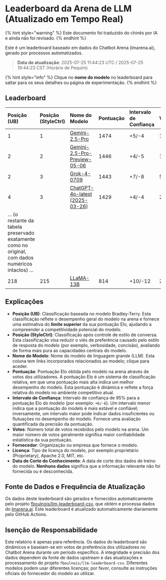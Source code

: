 # Leaderboard da Arena de LLM (Atualizado em Tempo Real)


{% hint style="warning" %}
Este documento foi traduzido do chinês por IA e ainda não foi revisado.
{% endhint %}




Este é um leaderboard baseado em dados do Chatbot Arena (lmarena.ai), gerado por processos automatizados.

> **Data de atualização**: 2025-07-25 11:44:23 UTC / 2025-07-25 19:44:23 CST (Horário de Pequim)

{% hint style="info" %}
Clique no **nome do modelo** no leaderboard para saltar para os seus detalhes ou página de experimentação.
{% endhint %}

## Leaderboard

| Posição (UB) | Posição (StyleCtrl) | Nome do Modelo                                                                                                                         | Pontuação | Intervalo de Confiança | Votos      | Fornecedor               | Licença                   | Data de Corte do Conhecimento |
|:-------------|:--------------------|:---------------------------------------------------------------------------------------------------------------------------------------|:----------|:-----------------------|:-----------|:-------------------------|:--------------------------|:------------------------------|
| 1            | 1                   | [Gemini-2.5-Pro](http://aistudio.google.com/app/prompts/new_chat?model=gemini-2.5-pro)                                                | 1474      | +5/-4                  | 19,209     | Google                   | Proprietary               | Nenhuns dados                 |
| 2            | 2                   | [Gemini-2.5-Pro-Preview-05-06](http://aistudio.google.com/app/prompts/new_chat?model=gemini-2.5-pro-preview-05-06)                     | 1446      | +4/-5                  | 13,692     | Google                   | Proprietary               | Nenhuns dados                 |
| 2            | 3                   | [Grok-4-0709](https://docs.x.ai/docs/models/grok-4-0709)                                                                               | 1443      | +7/-8                  | 5,725      | xAI                      | Proprietary               | Nenhuns dados                 |
| 4            | 3                   | [ChatGPT-4o-latest (2025-03-26)](https://x.com/OpenAI/status/1905331956856050135)                                                    | 1429      | +4/-4                  | 26,230     | OpenAI                   | Proprietary               | Nenhuns dados                 |
| ... (o restante da tabela preservado exatamente como no original, com dados numéricos intactos) ... | | | | | | | | |
| 218          | 215                 | [LLaMA-13B](https://arxiv.org/abs/2302.13971)                                                                                         | 814       | +10/-12                | 2,446      | Meta                     | Non-commercial            | 2023/2                        |

## Explicações

- **Posição (UB)**: Classificação baseada no modelo Bradley-Terry. Esta classificação reflete o desempenho geral do modelo na arena e fornece uma estimativa do **limite superior** da sua pontuação Elo, ajudando a compreender a competitividade potencial do modelo.
- **Posição (StyleCtrl)**: Classificação após controle de estilo de conversa. Esta classificação visa reduzir o viés de preferência causado pelo estilo de resposta do modelo (por exemplo, verbosidade, concisão), avaliando de forma mais pura as capacidades centrais do modelo.
- **Nome do Modelo**: Nome do modelo de linguagem grande (LLM). Esta coluna tem links incorporados relacionados ao modelo; clique para aceder.
- **Pontuação**: Pontuação Elo obtida pelo modelo na arena através de votos dos utilizadores. A pontuação Elo é um sistema de classificação relativa, em que uma pontuação mais alta indica um melhor desempenho do modelo. Esta pontuação é dinâmica e reflete a força relativa do modelo no ambiente competitivo atual.
- **Intervalo de Confiança**: Intervalo de confiança de 95% para a pontuação Elo do modelo (por exemplo: `+6/-6`). Um intervalo menor indica que a pontuação do modelo é mais estável e confiável; inversamente, um intervalo maior pode indicar dados insuficientes ou flutuações no desempenho do modelo. Fornece uma avaliação quantificada da precisão da pontuação.
- **Votos**: Número total de votos recebidos pelo modelo na arena. Um maior número de votos geralmente significa maior confiabilidade estatística da sua pontuação.
- **Fornecedor**: Organização ou empresa que fornece o modelo.
- **Licença**: Tipo de licença do modelo, por exemplo proprietário (Proprietary), Apache 2.0, MIT, etc.
- **Data de Corte do Conhecimento**: A data de corte dos dados de treino do modelo. **Nenhuns dados** significa que a informação relevante não foi fornecida ou é desconhecida.

## Fonte de Dados e Frequência de Atualização

Os dados deste leaderboard são gerados e fornecidos automaticamente pelo projeto [fboulnois/llm-leaderboard-csv](https://github.com/fboulnois/llm-leaderboard-csv), que obtém e processa dados do [lmarena.ai](https://lmarena.ai/). Este leaderboard é atualizado automaticamente diariamente pelo GitHub Actions.

## Isenção de Responsabilidade

Este relatório é apenas para referência. Os dados do leaderboard são dinâmicos e baseiam-se em votos de preferência dos utilizadores no Chatbot Arena durante um período específico. A integridade e precisão dos dados dependem da fonte de dados upstream e das atualizações e processamento do projeto `fboulnois/llm-leaderboard-csv`. Diferentes modelos podem usar diferentes licenças; por favor, consulte as instruções oficiais do fornecedor do modelo ao utilizar.